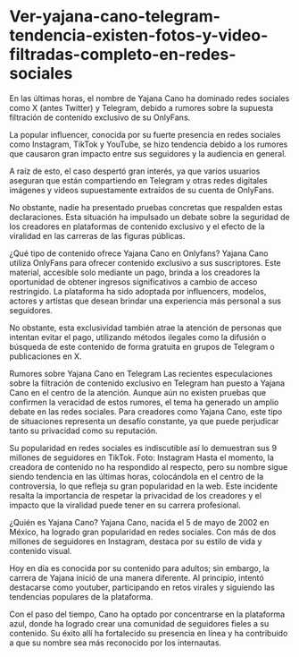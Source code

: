 # Ver-yajana-cano-telegram-tendencia-existen-fotos-y-video-filtradas-completo-en-redes-sociales

En las últimas horas, el nombre de Yajana Cano ha dominado redes sociales como X (antes Twitter) y Telegram, debido a rumores sobre la supuesta filtración de contenido exclusivo de su OnlyFans.

La popular influencer, conocida por su fuerte presencia en redes sociales como Instagram, TikTok y YouTube, se hizo tendencia debido a los rumores que causaron gran impacto entre sus seguidores y la audiencia en general.

A raíz de esto, el caso despertó gran interés, ya que varios usuarios aseguran que están compartiendo en Telegram y otras redes digitales imágenes y videos supuestamente extraídos de su cuenta de OnlyFans.


No obstante, nadie ha presentado pruebas concretas que respalden estas declaraciones. Esta situación ha impulsado un debate sobre la seguridad de los creadores en plataformas de contenido exclusivo y el efecto de la viralidad en las carreras de las figuras públicas.

¿Qué tipo de contenido ofrece Yajana Cano en Onlyfans?
Yajana Cano utiliza OnlyFans para ofrecer contenido exclusivo a sus suscriptores. Este material, accesible solo mediante un pago, brinda a los creadores la oportunidad de obtener ingresos significativos a cambio de acceso restringido. La plataforma ha sido adoptada por influencers, modelos, actores y artistas que desean brindar una experiencia más personal a sus seguidores.

No obstante, esta exclusividad también atrae la atención de personas que intentan evitar el pago, utilizando métodos ilegales como la difusión o búsqueda de este contenido de forma gratuita en grupos de Telegram o publicaciones en X.


Rumores sobre Yajana Cano en Telegram
Las recientes especulaciones sobre la filtración de contenido exclusivo en Telegram han puesto a Yajana Cano en el centro de la atención. Aunque aún no existen pruebas que confirmen la veracidad de estos rumores, el tema ha generado un amplio debate en las redes sociales. Para creadores como Yajana Cano, este tipo de situaciones representa un desafío constante, ya que puede perjudicar tanto su privacidad como su reputación.

Su popularidad en redes sociales es indiscutible así lo demuestran sus 9 millones de seguidores en TikTok. Foto: Instagram
Hasta el momento, la creadora de contenido no ha respondido al respecto, pero su nombre sigue siendo tendencia en las últimas horas, colocándola en el centro de la controversia, lo que refleja su gran popularidad en la web. Este incidente resalta la importancia de respetar la privacidad de los creadores y el impacto que la viralidad puede tener en su carrera profesional.

¿Quién es Yajana Cano?
Yajana Cano, nacida el 5 de mayo de 2002 en México, ha logrado gran popularidad en redes sociales. Con más de dos millones de seguidores en Instagram, destaca por su estilo de vida y contenido visual.

Hoy en día es conocida por su contenido para adultos; sin embargo, la carrera de Yajana inició de una manera diferente. Al principio, intentó destacarse como youtuber, participando en retos virales y siguiendo las tendencias populares de la plataforma.

Con el paso del tiempo, Cano ha optado por concentrarse en la plataforma azul, donde ha logrado crear una comunidad de seguidores fieles a su contenido. Su éxito allí ha fortalecido su presencia en línea y ha contribuido a que su nombre sea más reconocido por los internautas.
